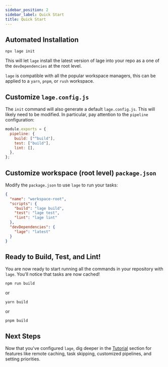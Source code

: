 ```yaml
---
sidebar_position: 2
sidebar_label: Quick Start
title: Quick Start
---
```


## Automated Installation

```
npx lage init
```

This will let `lage` install the latest version of lage into your repo as a one of the `devDependencies` at the root level.

`lage` is compatible with all the popular workspace managers, this can be applied to a `yarn`, `pnpm`, or `rush` workspace.

## Customize `lage.config.js`

The `init` command will also generate a default `lage.config.js`. This will likely need to be modified. In particular, pay attention to the `pipeline`
configuration:

```js
module.exports = {
  pipeline: {
    build: ["^build"],
    test: ["build"],
    lint: [],
  },
};
```

## Customize workspace (root level) `package.json`

Modify the `package.json` to use `lage` to run your tasks:

```json
{
  "name": "workspace-root",
  "scripts": {
    "build": "lage build",
    "test": "lage test",
    "lint": "lage lint"
  },
  "devDependencies": {
    "lage": "latest"
  }
}
```

## Ready to Build, Test, and Lint!

You are now ready to start running all the commands in your repository with `lage`. You'll notice that tasks are now cached!

```
npm run build
```

or 

```
yarn build
```

or

```
pnpm build
```

## Next Steps

Now that you've configured `lage`, dig deeper in the [Tutorial](Tutorial/pipeline.md) section for features like remote caching, task skipping, customized pipelines, and setting priorities.